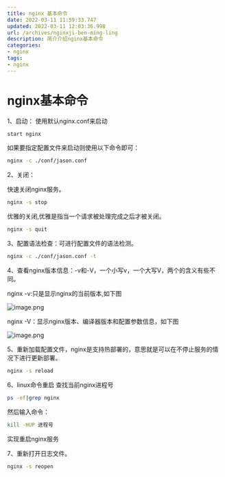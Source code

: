 ```yaml
---
title: nginx 基本命令
date: 2022-03-11 11:59:33.747
updated: 2022-03-11 12:03:36.998
url: /archives/nginxji-ben-ming-ling
description: 简介介绍nginx基本命令
categories: 
- nginx
tags: 
- nginx
---
```


# nginx基本命令
1、启动：
使用默认nginx.conf来启动
```bash
start nginx
```
如果要指定配置文件来启动则使用以下命令即可：
```bash
nginx -c ./conf/jason.conf
```
2、关闭：

快速关闭nginx服务。
```bash
nginx -s stop
``` 
优雅的关闭,优雅是指当一个请求被处理完成之后才被关闭。
```bash
nginx -s quit
``` 

3、配置语法检查：可进行配置文件的语法检测。
```bash
nginx -c ./conf/jason.conf -t
``` 
4、查看nginx版本信息：-v和-V，一个小写v，一个大写V，两个的含义有些不同。

nginx -v:只是显示nginx的当前版本,如下图

![image.png](/upload/2022/03/image-649783c8200a4d018e2558a7976cc38d.png)

nginx -V：显示nginx版本、编译器版本和配置参数信息，如下图

![image.png](/upload/2022/03/image-61236735bba34682926b603790610f4c.png)

5、重新加载配置文件，nginx是支持热部署的，意思就是可以在不停止服务的情况下进行更新部署。
```bash
nginx -s reload 
```
6、linux命令重启
查找当前nginx进程号
```bash
ps -ef|grep nginx
```
然后输入命令：
```bash
kill -HUP 进程号
``` 
实现重启nginx服务

7、重新打开日志文件。
```bash
nginx -s reopen
``` 
